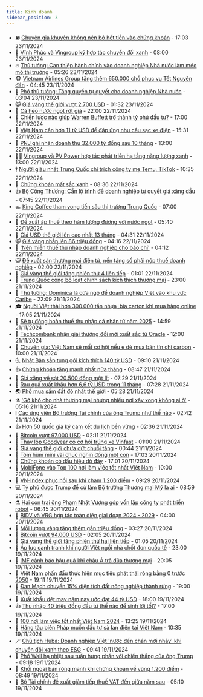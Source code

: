 ```yaml
---
title: Kinh doanh
sidebar_position: 3
---
```


<!-- vnexpress-kinh-doanh:START -->
- ⛽️ [Chuyên gia khuyên không nên bỏ hết tiền vào chứng khoán](https://vnexpress.net/chuyen-gia-khuyen-khong-nen-bo-het-tien-vao-chung-khoan-4819335.html) - 17:03 23/11/2024
- 🐲 [Vĩnh Phúc và Vingroup ký hợp tác chuyển đổi xanh](https://vnexpress.net/vinh-phuc-va-vingroup-ky-hop-tac-chuyen-doi-xanh-4819530.html) - 08:00 23/11/2024
- 🔥 [Thủ tướng: Can thiệp hành chính vào doanh nghiệp Nhà nước làm méo mó thị trường](https://vnexpress.net/thu-tuong-can-thiep-hanh-chinh-vao-doanh-nghiep-nha-nuoc-lam-meo-mo-thi-truong-4819490.html) - 05:26 23/11/2024
- 🐵 [Vietnam Airlines Group tăng thêm 650.000 chỗ phục vụ Tết Nguyên đán](https://vnexpress.net/vietnam-airlines-group-tang-them-650-000-cho-phuc-vu-tet-nguyen-dan-4819491.html) - 04:45 23/11/2024
- 🦅 [Phó thủ tướng: Tăng quyền tự quyết cho doanh nghiệp Nhà nước](https://vnexpress.net/pho-thu-tuong-tang-quyen-tu-quyet-cho-doanh-nghiep-nha-nuoc-4819415.html) - 03:04 23/11/2024
- 😺 [Giá vàng thế giới vượt 2.700 USD](https://vnexpress.net/gia-vang-the-gioi-vuot-2-700-usd-4819393.html) - 01:32 23/11/2024
- 🤩 [Cá heo nước ngọt rớt giá](https://vnexpress.net/ca-heo-nuoc-ngot-rot-gia-4819263.html) - 22:00 22/11/2024
- 🌮 [Chiến lược nào giúp Warren Buffett trở thành tỷ phú đầu tư?](https://vnexpress.net/chien-luoc-nao-giup-warren-buffett-tro-thanh-ty-phu-dau-tu-4817063.html) - 17:00 22/11/2024
- 🧰 [Việt Nam cần hơn 11 tỷ USD để đáp ứng nhu cầu sạc xe điện](https://vnexpress.net/viet-nam-can-hon-11-ty-usd-de-dap-ung-nhu-cau-sac-xe-dien-4819321.html) - 15:31 22/11/2024
- 🤔 [PNJ ghi nhận doanh thu 32.000 tỷ đồng sau 10 tháng](https://vnexpress.net/pnj-ghi-nhan-doanh-thu-32-000-ty-dong-sau-10-thang-4819332.html) - 13:00 22/11/2024
- 🧑‍💻 [Vingroup và PV Power hợp tác phát triển hạ tầng năng lượng xanh](https://vnexpress.net/vingroup-va-pv-power-hop-tac-phat-trien-ha-tang-nang-luong-xanh-4819237.html) - 13:00 22/11/2024
- 🕴 [Người giàu nhất Trung Quốc chỉ trích công ty mẹ Temu, TikTok](https://vnexpress.net/nguoi-giau-nhat-trung-quoc-chi-trich-cong-ty-me-temu-tiktok-4819216.html) - 10:35 22/11/2024
- 🦩 [Chứng khoán mất sắc xanh](https://vnexpress.net/chung-khoan-hom-nay-22-11-vn-index-mat-sac-xanh-4819225.html) - 08:36 22/11/2024
- 👍 [Bộ Công Thương: Cần lộ trình để doanh nghiệp tự quyết giá xăng dầu](https://vnexpress.net/bo-cong-thuong-can-lo-trinh-de-doanh-nghiep-tu-quyet-gia-xang-dau-4819168.html) - 07:45 22/11/2024
- 🏊 [King Coffee tham vọng tiến sâu thị trường Trung Quốc](https://vnexpress.net/king-coffee-tham-vong-tien-sau-thi-truong-trung-quoc-4818751.html) - 07:00 22/11/2024
- 🤡 [Đề xuất áp thuế theo hàm lượng đường với nước ngọt](https://vnexpress.net/de-xuat-ap-thue-theo-ham-luong-duong-voi-nuoc-ngot-4819116.html) - 05:40 22/11/2024
- 👀 [Giá USD thế giới lên cao nhất 13 tháng](https://vnexpress.net/gia-usd-the-gioi-len-cao-nhat-13-thang-4819079.html) - 04:31 22/11/2024
- 😺 [Giá vàng nhẫn lên 86 triệu đồng](https://vnexpress.net/vang-nhan-len-86-trieu-dong-4819105.html) - 04:16 22/11/2024
- 🦣 [&#39;Nên miễn thuế thu nhập doanh nghiệp cho báo chí&#39;](https://vnexpress.net/nen-mien-thue-thu-nhap-doanh-nghiep-cho-bao-chi-4819024.html) - 04:12 22/11/2024
- 😺 [Đề xuất sàn thương mại điện tử, nền tảng số phải nộp thuế doanh nghiệp](https://vnexpress.net/de-xuat-san-thuong-mai-dien-tu-nen-tang-so-phai-nop-thue-doanh-nghiep-4819005.html) - 02:00 22/11/2024
- 💼 [Giá vàng thế giới tăng phiên thứ 4 liên tiếp](https://vnexpress.net/gia-vang-the-gioi-tang-phien-thu-4-lien-tiep-4818976.html) - 01:01 22/11/2024
- 🤗 [Trung Quốc công bố loạt chính sách kích thích thương mại](https://vnexpress.net/trung-quoc-cong-bo-loat-chinh-sach-kich-thich-thuong-mai-4818930.html) - 23:00 21/11/2024
- 👀 [Thủ tướng: Dominica là cửa ngõ để doanh nghiệp Việt vào khu vực Caribe](https://vnexpress.net/thu-tuong-dominica-la-cua-ngo-de-doanh-nghiep-viet-vao-khu-vuc-caribe-4818956.html) - 22:09 21/11/2024
- 🎓 [Người Việt thải hơn 300.000 tấn nhựa, bìa carton khi mua hàng online](https://vnexpress.net/nguoi-viet-thai-hon-300-000-tan-nhua-bia-carton-khi-mua-hang-online-4818912.html) - 17:05 21/11/2024
- 🗽 [Sẽ tự động hoàn thuế thu nhập cá nhân từ năm 2025](https://vnexpress.net/se-tu-dong-hoan-thue-thu-nhap-ca-nhan-tu-nam-2025-4818932.html) - 14:59 21/11/2024
- 🚀 [Techcombank nhận giải thưởng đổi mới xuất sắc từ Oracle](https://vnexpress.net/techcombank-nhan-giai-thuong-doi-moi-xuat-sac-tu-oracle-4818275.html) - 12:00 21/11/2024
- 🤗 [Chuyên gia: Việt Nam sẽ mất cơ hội nếu e dè mua bán tín chỉ carbon](https://vnexpress.net/chuyen-gia-viet-nam-se-mat-co-hoi-neu-e-de-mua-ban-tin-chi-carbon-4818711.html) - 10:00 21/11/2024
- 🌜 [Nhật Bản sắp tung gói kích thích 140 tỷ USD](https://vnexpress.net/nhat-ban-sap-tung-goi-kich-thich-140-ty-usd-4818814.html) - 09:10 21/11/2024
- 👍 [Chứng khoán tăng mạnh nhất nửa tháng](https://vnexpress.net/chung-khoan-hom-nay-21-11-vn-index-tang-manh-nhat-nua-thang-4818805.html) - 08:47 21/11/2024
- 🤖 [Giá xăng về sát 20.500 đồng một lít](https://vnexpress.net/gia-xang-moi-nhat-hom-nay-21-11-4818739.html) - 07:29 21/11/2024
- 🫣 [Rau quả xuất khẩu hơn 6,6 tỷ USD trong 11 tháng](https://vnexpress.net/rau-qua-xuat-khau-hon-6-6-ty-usd-trong-11-thang-4818676.html) - 07:28 21/11/2024
- 🌏 [Phố mua sắm đắt đỏ nhất thế giới](https://vnexpress.net/pho-mua-sam-dat-do-nhat-the-gioi-4818598.html) - 05:28 21/11/2024
- ⚗️ [&#39;Gỡ khó cho nhà thương mại nhưng nhiều nơi xây xong không ai ở&#39;](https://vnexpress.net/go-kho-cho-nha-thuong-mai-nhung-nhieu-noi-xay-xong-khong-ai-o-4818650.html) - 05:16 21/11/2024
- 🕯 [Các ứng viên Bộ trưởng Tài chính của ông Trump như thế nào](https://vnexpress.net/cac-ung-vien-bo-truong-tai-chinh-cua-ong-trump-nhu-the-nao-4818257.html) - 02:42 21/11/2024
- 👍 [Hơn 50 quốc gia ký cam kết du lịch bền vững](https://vnexpress.net/hon-50-quoc-gia-ky-cam-ket-du-lich-ben-vung-4818551.html) - 02:36 21/11/2024
- 🤠 [Bitcoin vượt 97.000 USD](https://vnexpress.net/bitcoin-vuot-97-000-usd-4818548.html) - 02:11 21/11/2024
- 🌊 [Thay lốp Goodyear có cơ hội trúng xe Vinfast](https://vnexpress.net/thay-lop-goodyear-co-co-hoi-trung-xe-vinfast-4816278.html) - 01:00 21/11/2024
- 🌈 [Giá vàng thế giới chưa dứt chuỗi tăng](https://vnexpress.net/gia-vang-the-gioi-chua-dut-chuoi-tang-4818501.html) - 00:44 21/11/2024
- 🥳 [Tôm hùm mini vài chục nghìn đồng một con](https://vnexpress.net/tom-hum-mini-vai-chuc-nghin-dong-mot-con-4818356.html) - 17:03 20/11/2024
- 🐻 [Chứng khoán có dấu hiệu dò đáy](https://vnexpress.net/chung-khoan-co-dau-hieu-do-day-4818377.html) - 17:01 20/11/2024
- 💫 [MobiFone vào Top 100 nơi làm việc tốt nhất Việt Nam](https://vnexpress.net/mobifone-vao-top-100-noi-lam-viec-tot-nhat-viet-nam-4818339.html) - 10:00 20/11/2024
- 🤩 [VN-Index phục hồi sau khi chạm 1.200 điểm](https://vnexpress.net/vn-index-phuc-hoi-sau-khi-cham-1-200-diem-4818384.html) - 09:29 20/11/2024
- 💻 [Tỷ phú được Trump đề cử làm Bộ trưởng Thương mại Mỹ là ai](https://vnexpress.net/ty-phu-duoc-trump-de-cu-lam-bo-truong-thuong-mai-my-la-ai-4818197.html) - 08:59 20/11/2024
- ⚗️ [Hai con trai ông Phạm Nhật Vượng góp vốn lập công ty phát triển robot](https://vnexpress.net/hai-con-trai-ong-pham-nhat-vuong-gop-von-lap-cong-ty-phat-trien-robot-4818271.html) - 06:45 20/11/2024
- 🌈 [BIDV và VRG hợp tác toàn diện giai đoạn 2024 - 2029](https://vnexpress.net/bidv-va-vrg-hop-tac-toan-dien-giai-doan-2024-2029-4818192.html) - 04:00 20/11/2024
- 🌝 [Mỗi lượng vàng tăng thêm gần triệu đồng](https://vnexpress.net/moi-luong-vang-tang-them-gan-trieu-dong-4818165.html) - 03:27 20/11/2024
- 🥸 [Bitcoin vượt 94.000 USD](https://vnexpress.net/gia-bitcoin-hom-nay-btc-co-ky-luc-moi-94-000-usd-4818091.html) - 02:05 20/11/2024
- 🦆 [Giá vàng thế giới tăng phiên thứ hai liên tiếp](https://vnexpress.net/gia-vang-the-gioi-tang-phien-thu-hai-lien-tiep-4818068.html) - 01:05 20/11/2024
- 🌋 [Áp lực cạnh tranh khi người Việt ngồi nhà chốt đơn quốc tế](https://vnexpress.net/ap-luc-canh-tranh-khi-nguoi-viet-ngoi-nha-chot-don-quoc-te-4817513.html) - 23:00 19/11/2024
- 🦍 [IMF cảnh báo hậu quả khi châu Á trả đũa thương mại](https://vnexpress.net/imf-canh-bao-hau-qua-khi-chau-a-tra-dua-thuong-mai-4817859.html) - 20:05 19/11/2024
- 🤔 [Việt Nam phấn đấu thực hiện mục tiêu phát thải ròng bằng 0 trước 2050](https://vnexpress.net/viet-nam-phan-dau-thuc-hien-muc-tieu-phat-thai-rong-bang-0-truoc-2050-4818029.html) - 19:11 19/11/2024
- 🧰 [Đan Mạch chuyển 15% diện tích đất nông nghiệp thành rừng](https://vnexpress.net/dan-mach-chuyen-15-dien-tich-dat-nong-nghiep-thanh-rung-4817952.html) - 19:00 19/11/2024
- 🌝 [Xuất khẩu dệt may năm nay ước đạt 44 tỷ USD](https://vnexpress.net/xuat-khau-det-may-nam-nay-uoc-dat-44-ty-usd-4817974.html) - 18:00 19/11/2024
- 👍 [Thu nhập 40 triệu đồng đầu tư thế nào để sinh lời tốt?](https://vnexpress.net/thu-nhap-40-trieu-dong-dau-tu-the-nao-de-sinh-loi-tot-4816958.html) - 17:00 19/11/2024
- 🗽 [100 nơi làm việc tốt nhất Việt Nam 2024](https://vnexpress.net/100-noi-lam-viec-tot-nhat-viet-nam-2024-4817978.html) - 13:25 19/11/2024
- 🐎 [Hãng tàu biển Pháp muốn đầu tư sà lan điện tại Việt Nam](https://vnexpress.net/hang-tau-bien-phap-muon-dau-tu-sa-lan-dien-tai-viet-nam-4817967.html) - 10:35 19/11/2024
- 🪄 [Chủ tịch Huba: Doanh nghiệp Việt &#39;nước đến chân mới nhảy&#39; khi chuyển đổi xanh theo ESG](https://vnexpress.net/chu-tich-huba-doanh-nghiep-viet-nuoc-den-chan-moi-nhay-khi-chuyen-doi-xanh-theo-esg-4817909.html) - 09:41 19/11/2024
- 🎊 [Phố Wall hạ nhiệt sau tuần hưng phấn với chiến thắng của ông Trump](https://vnexpress.net/pho-wall-ha-nhiet-sau-tuan-hung-phan-voi-chien-thang-cua-ong-trump-4817882.html) - 09:18 19/11/2024
- 🗽 [Khối ngoại bán ròng mạnh khi chứng khoán về vùng 1.200 điểm](https://vnexpress.net/chung-khoan-hom-nay-19-11-khoi-ngoai-ban-rong-manh-khi-vn-index-ve-vung-1-200-diem-4817921.html) - 08:49 19/11/2024
- 🦩 [Bộ Tài chính đề xuất giảm tiếp thuế VAT đến giữa năm sau](https://vnexpress.net/bo-tai-chinh-de-xuat-giam-tiep-thue-vat-den-giua-nam-sau-4817796.html) - 05:10 19/11/2024<!-- vnexpress-kinh-doanh:END -->
